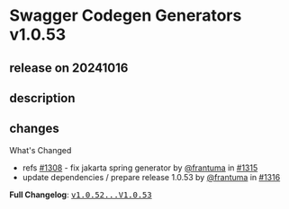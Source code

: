 # Swagger Codegen Generators v1.0.53

## release on 20241016
## description
## changes
What's Changed

* refs <a class="issue-link js-issue-link" data-error-text="Failed to load title" data-id="2488290344" data-permission-text="Title is private" data-url="https://github.com/swagger-api/swagger-codegen-generators/issues/1308" data-hovercard-type="pull_request" data-hovercard-url="/swagger-api/swagger-codegen-generators/pull/1308/hovercard" href="https://github.com/swagger-api/swagger-codegen-generators/pull/1308">#1308</a> - fix jakarta spring generator by <a class="user-mention notranslate" data-hovercard-type="user" data-hovercard-url="/users/frantuma/hovercard" data-octo-click="hovercard-link-click" data-octo-dimensions="link_type:self" href="https://github.com/frantuma">@frantuma</a> in <a class="issue-link js-issue-link" data-error-text="Failed to load title" data-id="2588367166" data-permission-text="Title is private" data-url="https://github.com/swagger-api/swagger-codegen-generators/issues/1315" data-hovercard-type="pull_request" data-hovercard-url="/swagger-api/swagger-codegen-generators/pull/1315/hovercard" href="https://github.com/swagger-api/swagger-codegen-generators/pull/1315">#1315</a>
* update dependencies / prepare release 1.0.53 by <a class="user-mention notranslate" data-hovercard-type="user" data-hovercard-url="/users/frantuma/hovercard" data-octo-click="hovercard-link-click" data-octo-dimensions="link_type:self" href="https://github.com/frantuma">@frantuma</a> in <a class="issue-link js-issue-link" data-error-text="Failed to load title" data-id="2589695309" data-permission-text="Title is private" data-url="https://github.com/swagger-api/swagger-codegen-generators/issues/1316" data-hovercard-type="pull_request" data-hovercard-url="/swagger-api/swagger-codegen-generators/pull/1316/hovercard" href="https://github.com/swagger-api/swagger-codegen-generators/pull/1316">#1316</a>

<strong>Full Changelog</strong>: <a class="commit-link" href="https://github.com/swagger-api/swagger-codegen-generators/compare/v1.0.52...V1.0.53"><tt>v1.0.52...V1.0.53</tt></a>

